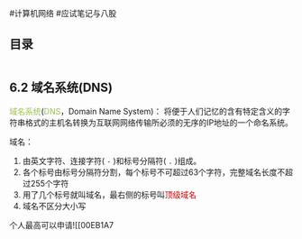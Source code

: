 #计算机网络 #应试笔记与八股

## 目录

```toc
```


## 6.2 域名系统(DNS)

<font color="#9bbb59">域名系统</font>(<font color="#9bbb59">DNS</font>，Domain Name System)：
	将便于人们记忆的含有特定含义的字符串格式的主机名转换为互联网网络传输所必须的无序的IP地址的一个命名系统。

域名：
1. 由英文字符、连接字符( `-` )和标号分隔符( `.` )组成。
2. 各个标号由标号分隔符分割，每个标号不可超过63个字符，完整域名长度不超过255个字符
3. 用了几个标号就叫域名，最右侧的标号叫<font color="#c00000">顶级域名</font>
4. 域名不区分大小写

个人最高可以申请![[00EB1A7


